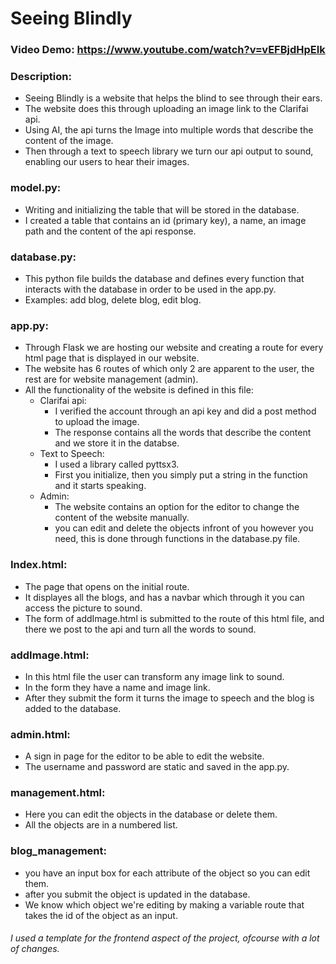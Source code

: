 # Seeing Blindly
### Video Demo:  <https://www.youtube.com/watch?v=vEFBjdHpEIk>
### Description: 
  - Seeing Blindly is a website that helps the blind to see through their ears. 
  - The website does this through uploading an image link to the Clarifai api. 
  - Using AI, the api turns the Image into multiple words that describe the content of the image. 
  - Then through a text to speech library we turn our api output to sound, enabling our users to hear their images. 
### model.py: 
  - Writing and initializing the table that will be stored in the database. 
  - I created a table that contains an id (primary key), a name, an image path and the content of the api response.
### database.py: 
  - This python file builds the database and defines every function that interacts with the database in order to be used in the app.py. 
  - Examples: add blog, delete blog, edit blog.
### app.py: 
  - Through Flask we are hosting our website and creating a route for every html page that is displayed in our website. 
  - The website has 6 routes of which only 2 are apparent to the user, the rest are for website management (admin). 
  - All the functionality of the website is defined in this file: 
    - Clarifai api: 
      - I verified the account through an api key and did a post method to upload the image.
      - The response contains all the words that describe the content and we store it in the databse. 
    - Text to Speech:
      - I used a library called pyttsx3.
      - First you initialize, then you simply put a string in the function and it starts speaking.
    - Admin: 
      - The website contains an option for the editor to change the content of the website manually.
      - you can edit and delete the objects infront of you however you need, this is done through functions in the database.py file.
### Index.html: 
  - The page that opens on the initial route.
  - It displayes all the blogs, and has a navbar which through it you can access the picture to sound.
  - The form of addImage.html is submitted to the route of this html file, and there we post to the api and turn all the words to sound.
### addImage.html: 
  - In this html file the user can transform any image link to sound.
  - In the form they have a name and image link. 
  - After they submit the form it turns the image to speech and the blog is added to the database.
### admin.html: 
  - A sign in page for the editor to be able to edit the website.
  - The username and password are static and saved in the app.py.
### management.html:
  - Here you can edit the objects in the database or delete them.
  - All the objects are in a numbered list.
### blog_management:
  - you have an input box for each attribute of the object so you can edit them.
  - after you submit the object is updated in the database.
  - We know which object we're editing by making a variable route that takes the id of the object as an input.
  
###### I used a template for the frontend aspect of the project, ofcourse with a lot of changes.
